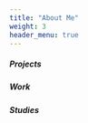 ```yaml
---
title: "About Me"
weight: 3
header_menu: true
---
```



##### Projects


##### Work




##### Studies









